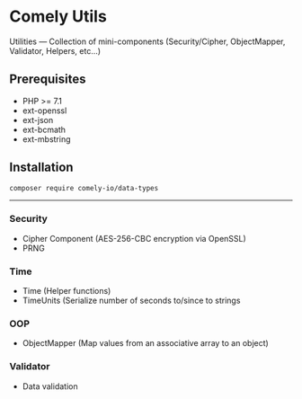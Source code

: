 # Comely Utils

Utilities — Collection of mini-components (Security/Cipher, ObjectMapper, Validator, Helpers, etc...)

## Prerequisites

* PHP >= 7.1
* ext-openssl
* ext-json
* ext-bcmath
* ext-mbstring

## Installation

`composer require comely-io/data-types`

***

### Security
* Cipher Component (AES-256-CBC encryption via OpenSSL)
* PRNG

### Time
* Time (Helper functions)
* TimeUnits (Serialize number of seconds to/since to strings

### OOP
* ObjectMapper (Map values from an associative array to an object)

### Validator
* Data validation